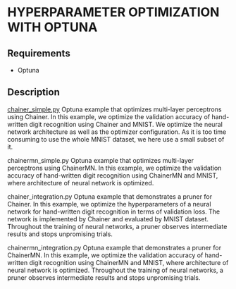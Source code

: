 # HYPERPARAMETER OPTIMIZATION WITH OPTUNA 

## Requirements

- Optuna

## Description

[chainer_simple.py](https://github.com/optuna/optuna/blob/master/examples/chainer_simple.py)
Optuna example that optimizes multi-layer perceptrons using Chainer.
In this example, we optimize the validation accuracy of hand-written digit recognition using
Chainer and MNIST. We optimize the neural network architecture as well as the optimizer
configuration. As it is too time consuming to use the whole MNIST dataset, we here use a small
subset of it.

chainermn_simple.py
Optuna example that optimizes multi-layer perceptrons using ChainerMN.
In this example, we optimize the validation accuracy of hand-written digit recognition using
ChainerMN and MNIST, where architecture of neural network is optimized.

chainer_integration.py
Optuna example that demonstrates a pruner for Chainer.
In this example, we optimize the hyperparameters of a neural network for hand-written
digit recognition in terms of validation loss. The network is implemented by Chainer and
evaluated by MNIST dataset. Throughout the training of neural networks, a pruner observes
intermediate results and stops unpromising trials.

chainermn_integration.py
Optuna example that demonstrates a pruner for ChainerMN.
In this example, we optimize the validation accuracy of hand-written digit recognition using
ChainerMN and MNIST, where architecture of neural network is optimized. Throughout the training of
neural networks, a pruner observes intermediate results and stops unpromising trials.
